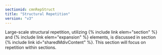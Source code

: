 ```yaml
---
sectionid: cmnRepStruct
title: "Structural Repetition"
version: "v3"
---
```


Large-scale structural repetition, utilizing {% include link elem="section" %} and {% include link elem="expansion" %} elements, is discussed in section {% include link id="sharedMdivContent" %}. This section will focus on repetition within sections.



